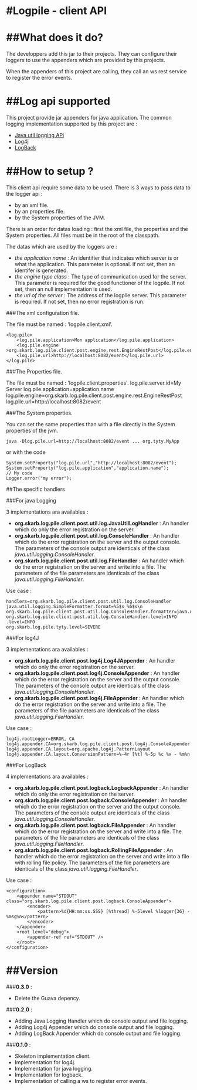 #Logpile - client API
=======
##What does it do? 
=======

The developpers add this jar to their projects. They can configure their loggers to use the appenders which are provided by this projects. 

When the appenders of this project are calling, they call an ws rest service to register the error events. 

##Log api supported 
=======
This project provide jar appenders for java application. The common logging implementation supported by this project are : 
* [Java util logging APi](http://docs.oracle.com/javase/1.4.2/docs/guide/util/logging/)
* [Log4j](http://logging.apache.org/log4j/1.2/) 
* [LogBack](http://logback.qos.ch/)

##How to setup ?
=======
This client api require some data to be used. There is 3 ways to pass data to the logger api :
* by an xml file.
* by an properties file.
* by the System properties of the JVM.

There is an order for datas loading : first the xml file, the properties and the System properties. All files must be in the root of the classpath.

The datas which are used by the loggers are :
* _the application name_ : An identifier that indicates which server is or what the application. This parameter is optional. if not set, then an identifer is generated.
* _the engine type class_ : The type of communication used for the server. This parameter is required for the good functioner of the logpile. If not set, then an null implementation is used.
* _the url of the server_ : The address of the logpile server. This parameter is required. If not set, then no error registration is run.


###The xml configuration file.

The file must be named : 'logpile.client.xml'.

    <log.pile>
        <log.pile.application>Mon application</log.pile.application>
        <log.pile.engine >org.skarb.log.pile.client.post.engine.rest.EngineRestPost</log.pile.engine>
        <log.pile.url>http://localhost:8082/event</log.pile.url>
    </log.pile>

###The Properties file.

The file must be named : 'logpile.client.properties'.
    log.pile.server.id=My Server
    log.pile.application=application.name
    log.pile.engine=org.skarb.log.pile.client.post.engine.rest.EngineRestPost
    log.pile.url=http://localhost:8082/event 

###The System properties.

You can set the same properties than with a file directly in the System properties of the jvm.

    java -Dlog.pile.url=http://localhost:8082/event ... org.tyty.MyApp

or with the code
    
    System.setProperty("log.pile.url","http://localhost:8082/event");
    System.setProperty("log.pile.application","application.name");
    // My code
    Logger.error("my error");

##The specific handlers

###For java Logging

3 implementations ara availables :
* __org.skarb.log.pile.client.post.util.log.JavaUtilLogHandler__ : An handler which do only the error registration on the server. 
* __org.skarb.log.pile.client.post.util.log.ConsoleHandler__ : An handler which do the error registration on the server and the output console. The parameters of the console output are identicals of the class _java.util.logging.ConsoleHandler_.
* __org.skarb.log.pile.client.post.util.log.FileHandler__ : An handler which do the error registration on the server and write into a file. The parameters of the file parameters are identicals of the class _java.util.logging.FileHandler_.

Use case :

    handlers=org.skarb.log.pile.client.post.util.log.ConsoleHandler
    java.util.logging.SimpleFormatter.format=%5$s %6$s\n
    org.skarb.log.pile.client.post.util.log.ConsoleHandler.formatter=java.util.logging.SimpleFormatter
    org.skarb.log.pile.client.post.util.log.ConsoleHandler.level=INFO
    .level=INFO
    org.skarb.log.pile.tyty.level=SEVERE


###For log4J

3 implementations ara availables :
* __org.skarb.log.pile.client.post.log4j.Log4JAppender__ : An handler which do only the error registration on the server.
* __org.skarb.log.pile.client.post.log4j.ConsoleAppender__ : An handler which do the error registration on the server and the output console. The parameters of the console output are identicals of the class _java.util.logging.ConsoleHandler_.
* __org.skarb.log.pile.client.post.log4j.FileAppender__ : An handler which do the error registration on the server and write into a file. The parameters of the file parameters are identicals of the class _java.util.logging.FileHandler_.

Use case :

    log4j.rootLogger=ERROR, CA
    log4j.appender.CA=org.skarb.log.pile.client.post.log4j.ConsoleAppender
    log4j.appender.CA.layout=org.apache.log4j.PatternLayout
    log4j.appender.CA.layout.ConversionPattern=%-4r [%t] %-5p %c %x - %m%n

###For LogBack

4 implementations ara availables :
* __org.skarb.log.pile.client.post.logback.LogbackAppender__ : An handler which do only the error registration on the server.
* __org.skarb.log.pile.client.post.logback.ConsoleAppender__ : An handler which do the error registration on the server and the output console. The parameters of the console output are identicals of the class _java.util.logging.ConsoleHandler_.
* __org.skarb.log.pile.client.post.logback.FileAppender__ : An handler which do the error registration on the server and write into a file. The parameters of the file parameters are identicals of the class _java.util.logging.FileHandler_.
* __org.skarb.log.pile.client.post.logback.RollingFileAppender__ : An handler which do the error registration on the server and write into a file with rolling file policy. The parameters of the file parameters are identicals of the class _java.util.logging.FileHandler_.

Use case :

    <configuration>
        <appender name="STDOUT" class="org.skarb.log.pile.client.post.logback.ConsoleAppender">
            <encoder>
                <pattern>%d{HH:mm:ss.SSS} [%thread] %-5level %logger{36} - %msg%n</pattern>
            </encoder>
        </appender>
        <root level="debug">
            <appender-ref ref="STDOUT" />
        </root>
    </configuration>

##Version 
=======

###__0.3.0__ :
* Delete the Guava depency.


###__0.2.0__ :
* Adding Java Logging Handler which do console output and file logging.
* Adding Log4j Appender which do console output and file logging.
* Adding LogBack Appender which do console output and file logging.

###__0.1.0__ :
* Skeleton implementation client.
* Implementation for log4j.
* Implementation for java logging.
* Implementation for logback.
* Implementation of calling a ws to register error events.




